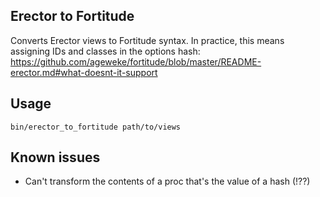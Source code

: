 Erector to Fortitude
----

Converts Erector views to Fortitude syntax. In practice, this means assigning IDs and classes in the options hash: https://github.com/ageweke/fortitude/blob/master/README-erector.md#what-doesnt-it-support

## Usage

```
bin/erector_to_fortitude path/to/views
```

## Known issues

- Can't transform the contents of a proc that's the value of a hash (!??)
